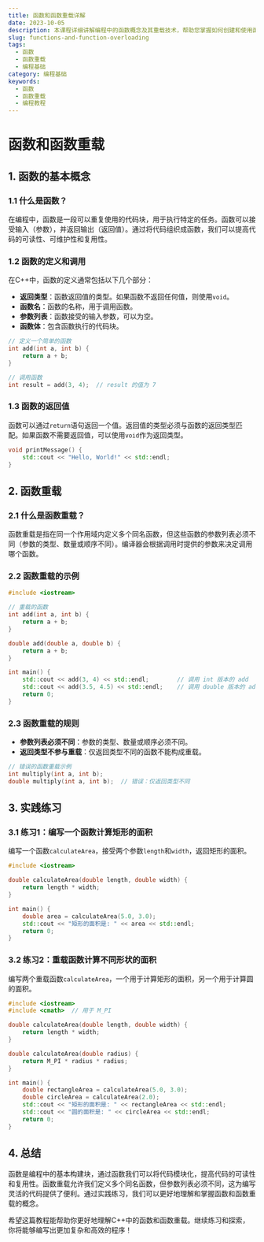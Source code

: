 ```yaml
---
title: 函数和函数重载详解
date: 2023-10-05
description: 本课程详细讲解编程中的函数概念及其重载技术，帮助您掌握如何创建和使用函数，以及在不同情况下如何利用函数重载提高代码的灵活性和可读性。
slug: functions-and-function-overloading
tags:
  - 函数
  - 函数重载
  - 编程基础
category: 编程基础
keywords:
  - 函数
  - 函数重载
  - 编程教程
---
```


# 函数和函数重载

## 1. 函数的基本概念

### 1.1 什么是函数？

在编程中，函数是一段可以重复使用的代码块，用于执行特定的任务。函数可以接受输入（参数），并返回输出（返回值）。通过将代码组织成函数，我们可以提高代码的可读性、可维护性和复用性。

### 1.2 函数的定义和调用

在C++中，函数的定义通常包括以下几个部分：

- **返回类型**：函数返回值的类型。如果函数不返回任何值，则使用`void`。
- **函数名**：函数的名称，用于调用函数。
- **参数列表**：函数接受的输入参数，可以为空。
- **函数体**：包含函数执行的代码块。

```cpp
// 定义一个简单的函数
int add(int a, int b) {
    return a + b;
}

// 调用函数
int result = add(3, 4);  // result 的值为 7
```

### 1.3 函数的返回值

函数可以通过`return`语句返回一个值。返回值的类型必须与函数的返回类型匹配。如果函数不需要返回值，可以使用`void`作为返回类型。

```cpp
void printMessage() {
    std::cout << "Hello, World!" << std::endl;
}
```

## 2. 函数重载

### 2.1 什么是函数重载？

函数重载是指在同一个作用域内定义多个同名函数，但这些函数的参数列表必须不同（参数的类型、数量或顺序不同）。编译器会根据调用时提供的参数来决定调用哪个函数。

### 2.2 函数重载的示例

```cpp
#include <iostream>

// 重载的函数
int add(int a, int b) {
    return a + b;
}

double add(double a, double b) {
    return a + b;
}

int main() {
    std::cout << add(3, 4) << std::endl;        // 调用 int 版本的 add
    std::cout << add(3.5, 4.5) << std::endl;    // 调用 double 版本的 add
    return 0;
}
```

### 2.3 函数重载的规则

- **参数列表必须不同**：参数的类型、数量或顺序必须不同。
- **返回类型不参与重载**：仅返回类型不同的函数不能构成重载。

```cpp
// 错误的函数重载示例
int multiply(int a, int b);
double multiply(int a, int b);  // 错误：仅返回类型不同
```

## 3. 实践练习

### 3.1 练习1：编写一个函数计算矩形的面积

编写一个函数`calculateArea`，接受两个参数`length`和`width`，返回矩形的面积。

```cpp
#include <iostream>

double calculateArea(double length, double width) {
    return length * width;
}

int main() {
    double area = calculateArea(5.0, 3.0);
    std::cout << "矩形的面积是: " << area << std::endl;
    return 0;
}
```

### 3.2 练习2：重载函数计算不同形状的面积

编写两个重载函数`calculateArea`，一个用于计算矩形的面积，另一个用于计算圆的面积。

```cpp
#include <iostream>
#include <cmath>  // 用于 M_PI

double calculateArea(double length, double width) {
    return length * width;
}

double calculateArea(double radius) {
    return M_PI * radius * radius;
}

int main() {
    double rectangleArea = calculateArea(5.0, 3.0);
    double circleArea = calculateArea(2.0);
    std::cout << "矩形的面积是: " << rectangleArea << std::endl;
    std::cout << "圆的面积是: " << circleArea << std::endl;
    return 0;
}
```

## 4. 总结

函数是编程中的基本构建块，通过函数我们可以将代码模块化，提高代码的可读性和复用性。函数重载允许我们定义多个同名函数，但参数列表必须不同，这为编写灵活的代码提供了便利。通过实践练习，我们可以更好地理解和掌握函数和函数重载的概念。

希望这篇教程能帮助你更好地理解C++中的函数和函数重载。继续练习和探索，你将能够编写出更加复杂和高效的程序！